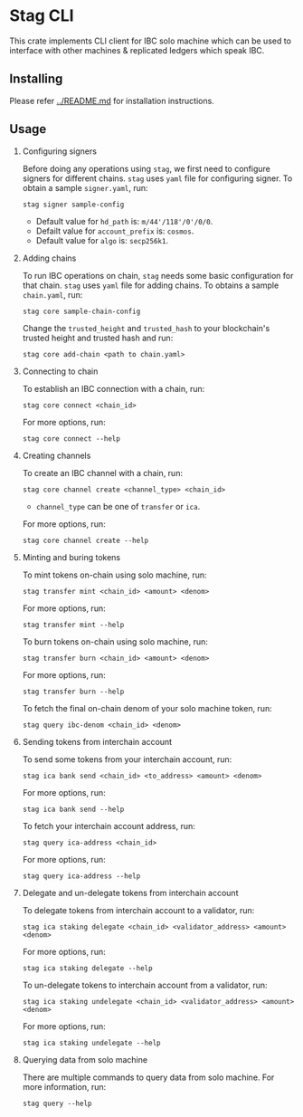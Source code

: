 # Stag CLI

This crate implements CLI client for IBC solo machine which can be used to interface with other machines & replicated
ledgers which speak IBC.

## Installing

Please refer [../README.md](../README.md) for installation instructions.

## Usage

1. Configuring signers

   Before doing any operations using `stag`, we first need to configure signers for different chains. `stag` uses `yaml`
   file for configuring signer. To obtain a sample `signer.yaml`, run:

   ```shell
   stag signer sample-config
   ```

   - Default value for `hd_path` is: `m/44'/118'/0'/0/0`.
   - Defailt value for `account_prefix` is: `cosmos`.
   - Default value for `algo` is: `secp256k1`.

1. Adding chains

   To run IBC operations on chain, `stag` needs some basic configuration for that chain. `stag` uses `yaml` file for
   adding chains. To obtains a sample `chain.yaml`, run:

   ```shell
   stag core sample-chain-config
   ```

   Change the `trusted_height` and `trusted_hash` to your blockchain's trusted height and trusted hash and run:

   ```shell
   stag core add-chain <path to chain.yaml>
   ```

1. Connecting to chain

   To establish an IBC connection with a chain, run:

   ```shell
   stag core connect <chain_id>
   ```

   For more options, run:

   ```shell
   stag core connect --help
   ```

1. Creating channels

   To create an IBC channel with a chain, run:

   ```shell
   stag core channel create <channel_type> <chain_id>
   ```

   - `channel_type` can be one of `transfer` or `ica`.

   For more options, run:

   ```shell
   stag core channel create --help
   ```

1. Minting and buring tokens

   To mint tokens on-chain using solo machine, run:

   ```shell
   stag transfer mint <chain_id> <amount> <denom>
   ```

   For more options, run:

   ```shell
   stag transfer mint --help
   ```

   To burn tokens on-chain using solo machine, run:

   ```shell
   stag transfer burn <chain_id> <amount> <denom>
   ```

   For more options, run:

   ```shell
   stag transfer burn --help
   ```

   To fetch the final on-chain denom of your solo machine token, run:

   ```shell
   stag query ibc-denom <chain_id> <denom>
   ```

1. Sending tokens from interchain account

   To send some tokens from your interchain account, run:

   ```shell
   stag ica bank send <chain_id> <to_address> <amount> <denom>
   ```

   For more options, run:

   ```shell
   stag ica bank send --help
   ```

   To fetch your interchain account address, run:

   ```shell
   stag query ica-address <chain_id>
   ```

   For more options, run:

   ```shell
   stag query ica-address --help
   ```

1. Delegate and un-delegate tokens from interchain account

   To delegate tokens from interchain account to a validator, run:

   ```shell
   stag ica staking delegate <chain_id> <validator_address> <amount> <denom>
   ```

   For more options, run:

   ```shell
   stag ica staking delegate --help
   ```

   To un-delegate tokens to interchain account from a validator, run:

   ```shell
   stag ica staking undelegate <chain_id> <validator_address> <amount> <denom>
   ```

   For more options, run:

   ```shell
   stag ica staking undelegate --help
   ```

1. Querying data from solo machine

   There are multiple commands to query data from solo machine. For more information, run:

   ```shell
   stag query --help
   ```
